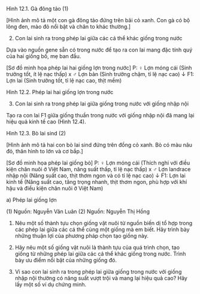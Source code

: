 Hình 12.1. Gà đông tảo (1)

[Hình ảnh mô tả một con gà đông tảo đứng trên bãi cỏ xanh. Con gà có bộ lông đen, mào đỏ nổi bật và chân to khác thường.]

2. Con lai sinh ra trong phép lai giữa các cá thể khác giống trong nước

Dựa vào nguồn gene sẵn có trong nước để tạo ra con lai mang đặc tính quý của hai giống bố, mẹ ban đầu.

[Sơ đồ minh họa phép lai hai giống lợn trong nước]
P: ♀ Lợn móng cái (Sinh trưởng tốt, ít lệ nạc thấp) x ♂ Lợn bản (Sinh trưởng chậm, tỉ lệ nạc cao)
↓
F1: Lợn lai (Sinh trưởng tốt, tỉ lệ nạc cao, thịt mềm)

Hình 12.2. Phép lai hai giống lợn trong nước

3. Con lai sinh ra trong phép lai giữa giống trong nước với giống nhập nội

Tạo ra con lai F1 giữa giống thuần trong nước với giống nhập nội đã mang lại hiệu quả kinh tế cao (Hình 12.4).

Hình 12.3. Bò lai sind (2)

[Hình ảnh mô tả hai con bò lai sind đứng trên đồng cỏ xanh. Bò có màu nâu đỏ, thân hình to lớn và cơ bắp.]

[Sơ đồ minh họa phép lai giống bò]
P: ♀ Lợn móng cái (Thích nghi với điều kiện chăn nuôi ở Việt Nam, năng suất thấp, tỉ lệ nạc thấp) x ♂ Lợn landrace nhập nội (Năng suất cao, thịt thơm ngon và có tỉ lệ nạc cao)
↓
F1: Lợn lai kinh tế (Năng suất cao, tăng trọng nhanh, thịt thơm ngon, phù hợp với khí hậu và điều kiện chăn nuôi ở Việt Nam)

a) Phép lai giống lợn

(1) Nguồn: Nguyễn Văn Luân
(2) Nguồn: Nguyễn Thị Hồng

1. Nêu một số thành tựu chọn giống vật nuôi từ nguồn biến dị tổ hợp trong các phép lai giữa các cá thể cùng một giống mà em biết. Hãy trình bày những thuận lợi của phương pháp chọn tạo giống này.

2. Hãy nêu một số giống vật nuôi là thành tựu của quá trình chọn, tạo giống từ những phép lai giữa các cá thể khác giống trong nước. Trình bày ưu điểm nổi bật của những giống đó.

3. Vì sao con lai sinh ra trong phép lai giữa giống trong nước với giống nhập nội thường có năng suất vượt trội và mang lại hiệu quả cao? Hãy lấy một số ví dụ chứng minh.